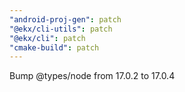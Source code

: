```yaml
---
"android-proj-gen": patch
"@ekx/cli-utils": patch
"@ekx/cli": patch
"cmake-build": patch
---
```


Bump @types/node from 17.0.2 to 17.0.4
